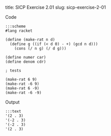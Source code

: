 title: SICP Exercise 2.01
slug: sicp-exercise-2-01

Code
```
:::scheme
#lang racket

(define (make-rat n d)
  (define g ((if (< d 0) - +) (gcd n d)))
    (cons (/ n g) (/ d g)))

(define numer car)
(define denom cdr)

; tests

(make-rat 6 9)
(make-rat -6 9)
(make-rat 6 -9)
(make-rat -6 -9)
```

Output
```
:::text
'(2 . 3)
'(-2 . 3)
'(-2 . 3)
'(2 . 3)
```
